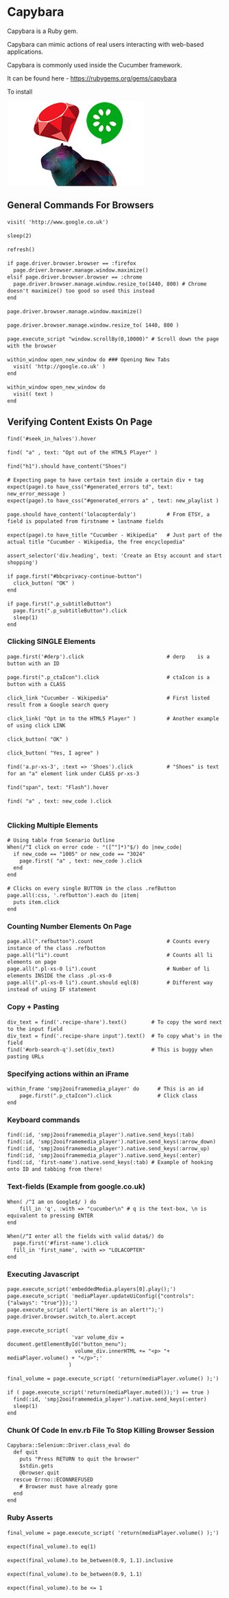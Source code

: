 # Capybara

Capybara is a Ruby gem.

Capybara can mimic actions of real users interacting with web-based applications.

Capybara is commonly used inside the Cucumber framework.

It can be found here - https://rubygems.org/gems/capybara

To install 

![Picture of Capybara, Cucumber and Ruby](capybara.png)



## General Commands For Browsers

```
visit( 'http://www.google.co.uk')

sleep(2)
    
refresh()

if page.driver.browser.browser == :firefox
  page.driver.browser.manage.window.maximize()
elsif page.driver.browser.browser == :chrome
  page.driver.browser.manage.window.resize_to(1440, 800) # Chrome doesn't maximize() too good so used this instead
end

page.driver.browser.manage.window.maximize()

page.driver.browser.manage.window.resize_to( 1440, 800 )
    
page.execute_script "window.scrollBy(0,10000)" # Scroll down the page with the browser

within_window open_new_window do ### Opening New Tabs
  visit( 'http://google.co.uk' )
end

within_window open_new_window do
  visit( text )
end
```

 ## Verifying Content Exists On Page
 
```
find('#seek_in_halves').hover                       
    
find( "a" , text: "Opt out of the HTML5 Player" )   

find("h1").should have_content("Shoes")

# Expecting page to have certain text inside a certain div + tag
expect(page).to have_css("#generated_errors td", text: new_error_message )  
expect(page).to have_css("#generated_errors a" , text: new_playlist )
    
page.should have_content('lolacopterdaly')          # From ETSY, a field is populated from firstname + lastname fields
    
expect(page).to have_title "Cucumber - Wikipedia"   # Just part of the actual title "Cucumber - Wikipedia, the free encyclopedia"

assert_selector('div.heading', text: 'Create an Etsy account and start shopping') 

if page.first("#bbcprivacy-continue-button")
  click_button( "OK" )
end
    
if page.first(".p_subtitleButton")
  page.first(".p_subtitleButton").click
  sleep(1)
end
 ```


### Clicking SINGLE Elements

```
page.first('#derp').click                           # derp    is a button with an ID

page.first(".p_ctaIcon").click                      # ctaIcon is a button with a CLASS

click_link "Cucumber - Wikipedia"                   # First listed result from a Google search query

click_link( "Opt in to the HTML5 Player" )          # Another example of using click LINK
    
click_button( "OK" )

click_button( "Yes, I agree" )
  
find('a.pr-xs-3', :text => 'Shoes').click           # "Shoes" is text for an "a" element link under CLASS pr-xs-3

find("span", text: "Flash").hover

find( "a" , text: new_code ).click
  
```

### Clicking Multiple Elements

```
# Using table from Scenario Outline
When(/^I click on error code - "([^"]*)"$/) do |new_code|
  if new_code == "1005" or new_code == "3024"
    page.first( "a" , text: new_code ).click
  end
end

# Clicks on every single BUTTON in the class .refButton
page.all(:css, '.refbutton').each do |item|
  puts item.click
end
```

### Counting Number Elements On Page

```
page.all(".refbutton").count                        # Counts every instance of the class .refbutton
page.all("li").count                                # Counts all li elements on page
page.all(".pl-xs-0 li").count                       # Number of li elements INSIDE the class .pl-xs-0
page.all(".pl-xs-0 li").count.should eql(8)         # Different way instead of using IF statement                                   
```

### Copy + Pasting

```
div_text = find('.recipe-share').text()        # To copy the word next to the input field
div_text = find('.recipe-share input').text()  # To copy what's in the field
find('#orb-search-q').set(div_text)            # This is buggy when pasting URLs
``` 
  

### Specifying actions within an iFrame

```
within_frame 'smpj2ooiframemedia_player' do      # This is an id
    page.first(".p_ctaIcon").click               # Click class
end
 ```

### Keyboard commands
  
```
find(:id, 'smpj2ooiframemedia_player').native.send_keys(:tab)
find(:id, 'smpj2ooiframemedia_player').native.send_keys(:arrow_down)
find(:id, 'smpj2ooiframemedia_player').native.send_keys(:arrow_up)
find(:id, 'smpj2ooiframemedia_player').native.send_keys(:enter)
find(:id, 'first-name').native.send_keys(:tab) # Example of hooking onto ID and tabbing from there!
```

###  Text-fields (Example from google.co.uk)

```
When( /^I am on Google$/ ) do
    fill_in 'q', :with => "cucumber\n" # q is the text-box, \n is equivalent to pressing ENTER
end

When(/^I enter all the fields with valid data$/) do
  page.first('#first-name').click
  fill_in 'first_name', :with => "LOLACOPTER"
end
```

### Executing Javascript

```
page.execute_script('embeddedMedia.players[0].play();')
page.execute_script( 'mediaPlayer.updateUiConfig({"controls": {"always": "true"}});')
page.execute_script( 'alert("Here is an alert!");')
page.driver.browser.switch_to.alert.accept

page.execute_script( 
                     'var volume_div = document.getElementById("button_menu");
                      volume_div.innerHTML += "<p> "+ mediaPlayer.volume() + "</p>";' 
                    )

final_volume = page.execute_script( 'return(mediaPlayer.volume() );')

if ( page.execute_script('return(mediaPlayer.muted());') == true )
  find(:id, 'smpj2ooiframemedia_player').native.send_keys(:enter)
  sleep(1)
end
```

### Chunk Of Code In env.rb File To Stop Killing Browser Session

```
Capybara::Selenium::Driver.class_eval do
  def quit
    puts "Press RETURN to quit the browser"
    $stdin.gets
    @browser.quit
  rescue Errno::ECONNREFUSED
    # Browser must have already gone
  end
end
```

### Ruby Asserts

```
final_volume = page.execute_script( 'return(mediaPlayer.volume() );')

expect(final_volume).to eq(1)

expect(final_volume).to be_between(0.9, 1.1).inclusive

expect(final_volume).to be_between(0.9, 1.1)

expect(final_volume).to be <= 1
```    
    
    
    
    
    
    
    
    
    
    
    
    
    
    

